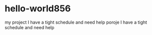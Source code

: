 # hello-world856
my project
I have a tight schedule and need help
poroje
I have a tight schedule and need help
